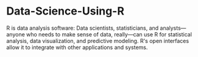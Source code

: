 # Data-Science-Using-R
R is data analysis software: Data scientists, statisticians, and analysts—anyone who needs to make sense of data, really—can use R for statistical analysis, data visualization, and predictive modeling.  R's open interfaces allow it to integrate with other applications and systems.
